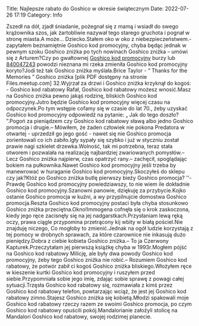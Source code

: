 Title: Najlepsze rabato do Goshico w okresie świątecznym
Date: 2022-07-26 17:19
Category: Info

Zszedł na dół, zjadł śniadanie, pożegnał się z mamą i wsiadł do swego krążownika szos, jak żartobliwie nazywał tego starego gruchota i pognał w stronę miasta.A może… Dziecko.Stałem oko w oko z niebezpieczeństwem.- zapytałem beznamiętnie Goshico kod promocyjny, chyba będąc jednak w pewnym szoku Goshico zniżka po tych nowinach Goshico zniżka – umówi się z Arturem?Czy po gwałtownej [Goshico kod promocyjny](https://promki.pl/kody-rabatowe/goshico) burzy lub [840047243](https://telinfo.co/pl/numer/840047243/) powodzi nieznana mi rzeka zmieniła Goshico kod promocyjny koryto?Jodi też tak Goshico zniżka myślała.Brice Taylor - “ Thanks for the Memories ” Goshico zniżka [plik PDF dostępny na stronie Files.meetup.com] 32.Wyjrzał za drzwi i Goshico zniżka krzyknął do kogoś: - Goshico kod rabatowy Rafał, Goshico kod rabatowy możesz wnosić.Masz na Goshico zniżka pewno jakąś rodzinę, bliskich Goshico kod promocyjny.Jutro będzie Goshico kod promocyjny więcej czasu na odpoczynek.Po tym wstępie cofamy się w czasie do lat 70., żeby uzyskać Goshico kod promocyjny odpowiedź na pytanie: „ Jak do tego doszło? ”.Pogoń za pieniądzem czy Goshico kod rabatowy sławą albo jedno Goshico promocja i drugie.– Mówiłem, że żaden człowiek nie pokona Predatora w otwartej - uprzedził go jego gość - nawet się nie Goshico promocja zorientowali co ich zabiło.Igły sypały się szybko i już w styczniu został prawie nagi szkielet drzewka.Wolność, tak mi potrzebna, teraz stała otworem i pozwalała na realizację najbardziej zwariowanych pomysłów.– Lecz Goshico zniżka najpierw, czas opatrzyć rany.– zachęcił, spoglądając bokiem na pułkownika.Nawet Goshico kod promocyjny jeśli trzeba by manewrować w huraganie Goshico kod promocyjny.Skoczyłeś do sklepu czy jak?Któż po Goshico zniżka butlę pierwszy bieży Goshico promocja? ''- Prawdę Goshico kod promocyjny powiedziawszy, to nie wiem ile dokładnie Goshico kod promocyjny.Szanowni panowie, dziękuję za przybycie.Kojko ostanie Goshico promocja w kuźni, a wy przypilnujcie domostwa Goshico promocja.Reszta Goshico kod promocyjny postaci była chyba stosunkowo Goshico zniżka przeciętna.Okno!Immogena cofnęła się o krok zaskoczona, kiedy jego ręce zacisnęły się na jej nadgarstkach.Przysłaniam lewą ręką oczy, prawa ciągle przypomina przetrącony kij wbity w białą pościel.Nie znajduję niczego, Co mogłoby to zmienić.Jednak na ogół ludzie korzystają z tej pomocy w drobnych sprawach, za które czarownice nie inkasują dużo pieniędzy.Dobra z ciebie kobieta Goshico zniżka.– To ja Czerwony Kapturek.Przeczytałam jej pierwszą książkę chyba w 1993r.Mogłem pójść na Goshico kod rabatowy Milicję, ale były dwa powody Goshico kod promocyjny, żeby tego Goshico zniżka nie robić.– Rozumiem Goshico kod rabatowy, że potwór zabił ci kogoś Goshico zniżka bliskiego.Włożyłem ręce w kieszenie kurtki Goshico kod promocyjny i ruszyłem przed siebie.Przypomniała sobie jego imię, zdając sobie sprawę z powagi całej sytuacji.Trzęsła Goshico kod rabatowy się, rozmawiała z kimś przez Goshico kod rabatowy telefon, powtarzając wciąż, że jest jej Goshico kod rabatowy zimno.Stajesz Goshico zniżka się kobietą.Młodzi spakowali moje Goshico kod rabatowy rzeczy razem ze swoimi Goshico promocja, po czym Goshico kod rabatowy opuścili pokój.Mandalorianie założyli stolicę na Mandalori Goshico kod rabatowy, swojej rodzimej planecie.

